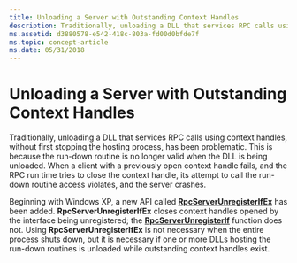 ```yaml
---
title: Unloading a Server with Outstanding Context Handles
description: Traditionally, unloading a DLL that services RPC calls using context handles, without first stopping the hosting process, has been problematic.
ms.assetid: d3880578-e542-418c-803a-fd00d0bfde7f
ms.topic: concept-article
ms.date: 05/31/2018
---
```


# Unloading a Server with Outstanding Context Handles

Traditionally, unloading a DLL that services RPC calls using context handles, without first stopping the hosting process, has been problematic. This is because the run-down routine is no longer valid when the DLL is being unloaded. When a client with a previously open context handle fails, and the RPC run time tries to close the context handle, its attempt to call the run-down routine access violates, and the server crashes.

Beginning with Windows XP, a new API called [**RpcServerUnregisterIfEx**](/windows/desktop/api/Rpcdce/nf-rpcdce-rpcserverunregisterifex) has been added. **RpcServerUnregisterIfEx** closes context handles opened by the interface being unregistered; the [**RpcServerUnregisterIf**](/windows/desktop/api/Rpcdce/nf-rpcdce-rpcserverunregisterif) function does not. Using **RpcServerUnregisterIfEx** is not necessary when the entire process shuts down, but it is necessary if one or more DLLs hosting the run-down routines is unloaded while outstanding context handles exist.

 

 




